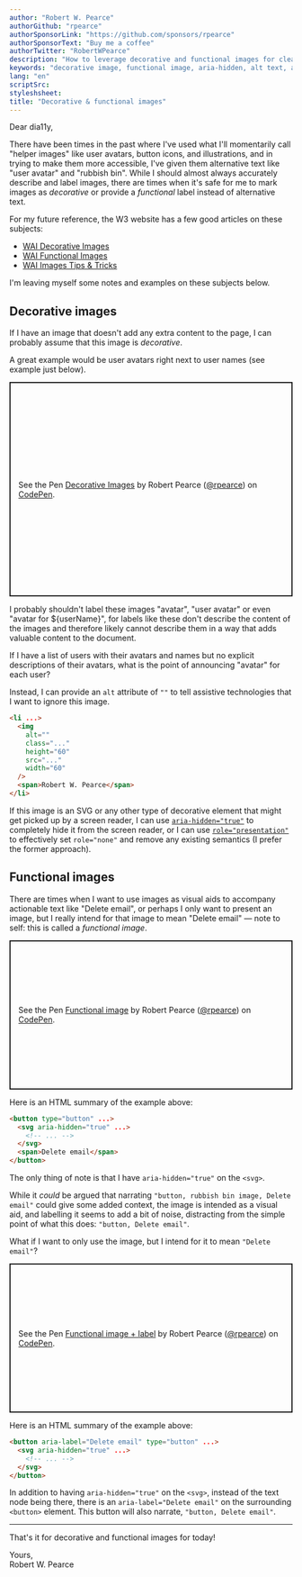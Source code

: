 ```yaml
---
author: "Robert W. Pearce"
authorGithub: "rpearce"
authorSponsorLink: "https://github.com/sponsors/rpearce"
authorSponsorText: "Buy me a coffee"
authorTwitter: "RobertWPearce"
description: "How to leverage decorative and functional images for clearer accessibility"
keywords: "decorative image, functional image, aria-hidden, alt text, accessibility, a11y, dear-dia11y"
lang: "en"
scriptSrc:
styleshsheet:
title: "Decorative & functional images"
---
```


Dear dia11y,

There have been times in the past where I've used what I'll momentarily call
"helper images" like user avatars, button icons, and illustrations, and in
trying to make them more accessible, I've given them alternative text like
"user avatar" and "rubbish bin". While I should almost always accurately
describe and label images, there are times when it's safe for me to mark images
as _decorative_ or provide a _functional_ label instead of alternative text.

For my future reference, the W3 website has a few good articles on these
subjects:

* [WAI Decorative Images](https://www.w3.org/WAI/tutorials/images/decorative/)
* [WAI Functional Images](https://www.w3.org/WAI/tutorials/images/functional/)
* [WAI Images Tips & Tricks](https://www.w3.org/WAI/tutorials/images/tips/)

I'm leaving myself some notes and examples on these subjects below.

## Decorative images

If I have an image that doesn't add any extra content to the page, I can
probably assume that this image is _decorative_.

A great example would be user avatars right next to user names (see example
just below).

<p class="codepen" data-height="381" data-theme-id="dark" data-default-tab="html,result" data-user="rpearce" data-slug-hash="wvWzYbO" style="height: 381px; box-sizing: border-box; display: flex; align-items: center; justify-content: center; border: 2px solid; margin: 1em 0; padding: 1em;" data-pen-title="Decorative Images">
  <span>See the Pen <a href="https://codepen.io/rpearce/pen/wvWzYbO">
  Decorative Images</a> by Robert Pearce (<a href="https://codepen.io/rpearce">@rpearce</a>)
  on <a href="https://codepen.io">CodePen</a>.</span>
</p>
<script async src="https://static.codepen.io/assets/embed/ei.js"></script>

I probably shouldn't label these images "avatar", "user avatar" or even "avatar
for ${userName}", for labels like these don't describe the content of the
images and therefore likely cannot describe them in a way that adds valuable
content to the document.

If I have a list of users with their avatars and names but no explicit
descriptions of their avatars, what is the point of announcing "avatar" for each
user?

Instead, I can provide an `alt` attribute of `""` to tell assistive
technologies that I want to ignore this image.

```html
<li ...>
  <img
    alt=""
    class="..."
    height="60"
    src="..."
    width="60"
  />
  <span>Robert W. Pearce</span>
</li>
```

If this image is an SVG or any other type of decorative element that might get
picked up by a screen reader, I can use
[`aria-hidden="true"`](https://developer.mozilla.org/en-US/docs/Web/Accessibility/ARIA/ARIA_Techniques/Using_the_aria-hidden_attribute)
to completely hide it from the screen reader, or I can use
[`role="presentation"`](https://www.w3.org/TR/using-aria/#presentation) to
effectively set `role="none"` and remove any existing semantics (I prefer the
former approach).

## Functional images

There are times when I want to use images as visual aids to accompany actionable
text like "Delete email", or perhaps I only want to present an image, but I
really intend for that image to mean "Delete email" — note to self: this is
called a _functional image_.

<p class="codepen" data-height="265" data-theme-id="dark" data-default-tab="html,result" data-user="rpearce" data-slug-hash="XWKjyJp" style="height: 265px; box-sizing: border-box; display: flex; align-items: center; justify-content: center; border: 2px solid; margin: 1em 0; padding: 1em;" data-pen-title="Functional image">
  <span>See the Pen <a href="https://codepen.io/rpearce/pen/XWKjyJp">
  Functional image</a> by Robert Pearce (<a href="https://codepen.io/rpearce">@rpearce</a>)
  on <a href="https://codepen.io">CodePen</a>.</span>
</p>
<script async src="https://static.codepen.io/assets/embed/ei.js"></script>

Here is an HTML summary of the example above:

```html
<button type="button" ...>
  <svg aria-hidden="true" ...>
    <!-- ... -->
  </svg>
  <span>Delete email</span>
</button>
```

The only thing of note is that I have `aria-hidden="true"` on the `<svg>`.

While it _could_ be argued that narrating `"button, rubbish bin image, Delete
email"` could give some added context, the image is intended as a visual aid,
and labelling it seems to add a bit of noise, distracting from the simple point
of what this does: `"button, Delete email"`.

What if I want to only use the image, but I intend for it to mean
`"Delete email"`?

<p class="codepen" data-height="265" data-theme-id="dark" data-default-tab="html,result" data-user="rpearce" data-slug-hash="OJXRaZJ" style="height: 265px; box-sizing: border-box; display: flex; align-items: center; justify-content: center; border: 2px solid; margin: 1em 0; padding: 1em;" data-pen-title="Functional image + label">
  <span>See the Pen <a href="https://codepen.io/rpearce/pen/OJXRaZJ">
  Functional image + label</a> by Robert Pearce (<a href="https://codepen.io/rpearce">@rpearce</a>)
  on <a href="https://codepen.io">CodePen</a>.</span>
</p>
<script async src="https://static.codepen.io/assets/embed/ei.js"></script>

Here is an HTML summary of the example above:

```html
<button aria-label="Delete email" type="button" ...>
  <svg aria-hidden="true" ...>
    <!-- ... -->
  </svg>
</button>
```

In addition to having `aria-hidden="true"` on the `<svg>`, instead of the text
node being there, there is an `aria-label="Delete email"` on the surrounding
`<button>` element. This button will also narrate, `"button, Delete email"`.

* * *

That's it for decorative and functional images for today!

Yours,<br />
Robert W. Pearce
